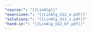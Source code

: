 ```yaml
---
"course:": "[[LinAlg]]"
"exercises:": "[[LinAlg_U12_e.pdf]]"
"solutions:": "[[LinAlg_U12_s.pdf]]"
"hand-in:": "[[LinAlg_U12_bf.pdf]]"
---
```

